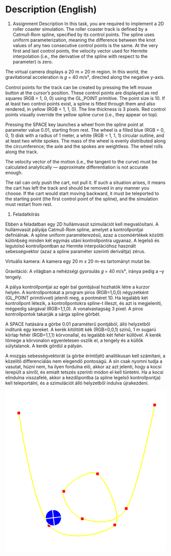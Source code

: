 # Description (English)

1. Assignment Description
In this task, you are required to implement a 2D roller coaster simulation. The roller coaster track is defined by a Catmull-Rom spline, specified by its control points. The spline uses uniform parameterization, meaning the difference between the knot values of any two consecutive control points is the same. At the very first and last control points, the velocity vector used for Hermite interpolation (i.e., the derivative of the spline with respect to the parameter) is zero.

The virtual camera displays a 20 m × 20 m region. In this world, the gravitational acceleration is 
𝑔 = 40 m/s², directed along the negative y-axis.

Control points for the track can be created by pressing the left mouse button at the cursor’s position. These control points are displayed as red squares (RGB = 1, 0, 0) using the GL_POINT primitive. The point size is 10. If at least two control points exist, a spline is fitted through them and also rendered, in yellow (RGB = 1, 1, 0). The line thickness is 3 pixels. Red control points visually override the yellow spline curve (i.e., they appear on top).

Pressing the SPACE key launches a wheel from the spline point at parameter value 0.01, starting from rest. The wheel is a filled blue (RGB = 0, 0, 1) disk with a radius of 1 meter, a white (RGB = 1, 1, 1) circular outline, and at least two white spokes. The mass of the wheel is evenly distributed along the circumference; the axle and the spokes are weightless. The wheel rolls along the track.

The velocity vector of the motion (i.e., the tangent to the curve) must be calculated analytically — approximate differentiation is not accurate enough.

The rail can only push the cart, not pull it. If such a situation arises, it means the cart has left the track and should be removed in any manner you choose. If the cart would start moving backward, it must be teleported to the starting point (the first control point of the spline), and the simulation must restart from rest.

1. Feladatkiírás

Ebben a feladatban egy 2D hullámvasút szimulációt kell megvalósítani. A hullámvasút pályája Catmull-Rom spline, amelyet a kontrollpontjai definiálnak. A spline uniform paraméterezésű, azaz a csomóértékek közötti különbség minden két egymás utáni kontrollpontra ugyanaz. A legelső és legutolsó kontrollpontban az Hermite interpolációhoz használt sebességvektor (azaz a spline paraméter szerinti deriváltja) zérus.

Virtuális kamera: A kamera egy 20 m x 20 m-es tartományt mutat be.

Gravitáció: A világban a nehézségi gyorsulás 𝑔 = 40 m/s², iránya pedig a –y tengely.

A pálya kontrollpontjai az egér bal gombjával hozhatók létre a kurzor helyén. A kontrollpontokat a program piros (RGB=1,0,0) négyzetként (GL_POINT primitívvel) jeleníti meg, a pontméret 10. Ha legalább két kontrollpont létezik, a kontrollpontokra spline-t illeszt, és azt is megjeleníti, mégpedig sárgával (RGB=1,1,0). A vonalvastagság 3 pixel. A piros kontrollpontok takarják a sárga spline görbét.

A SPACE hatására a görbe 0.01 paraméterű pontjából, álló helyzetből indítunk egy kereket. A kerék kitöltött kék (RGB=0,0,1) színű, 1 m sugarú körlap fehér (RGB=1,1,1) körvonallal, és legalább két fehér küllővel. A kerék tömege a körvonalon egyenletesen oszlik el, a tengely és a küllők súlytalanok. A kerék gördül a pályán.

A mozgás sebességvektorát (a görbe érintőjét) analitikusan kell számítani, a közelítő differenciálás nem elegendő pontoságú. A sín csak nyomni tudja a vasutat, húzni nem, ha ilyen fordulna elő, akkor az azt jelenti, hogy a kocsi lerepült a sínről, és emiatt tetszés szerinti módon el kell tüntetni. Ha a kocsi elindulna visszafelé, akkor a kezdőpontba (a spline legelső kontrollpontja) kell teleportálni, és a szimulációt álló helyzetből indulva újrakezdeni.

![alt text](image.png)